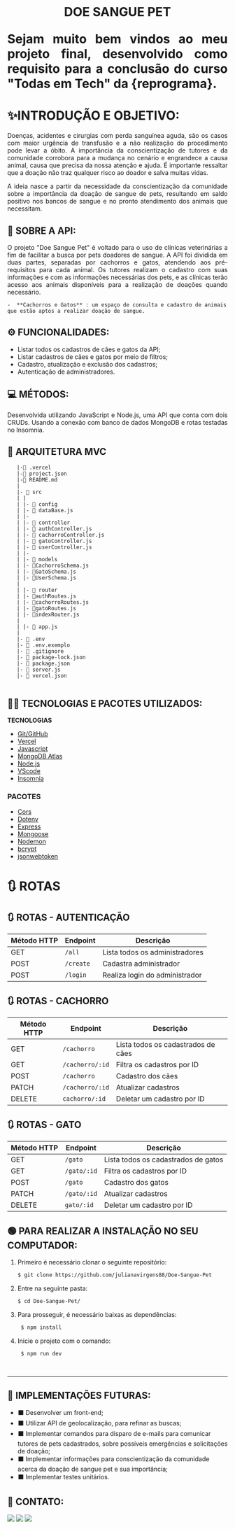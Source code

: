 <h1 align="center">
    <br>
    <p align="center">DOE SANGUE PET<p>
</h1.>


<p align="justify"> Sejam muito bem vindos ao meu projeto final, desenvolvido como requisito para a conclusão do curso "Todas em Tech" da {reprograma}.


#  ✨INTRODUÇÃO E OBJETIVO:

<p align="justify">
Doenças, acidentes e cirurgias com perda sanguínea aguda, são os casos com maior urgência de transfusão e a não realização do procedimento pode levar a óbito. A importância da conscientização de tutores e da comunidade corrobora para a mudança no cenário e engrandece a causa animal, causa que precisa da nossa atenção e ajuda. É importante ressaltar que a doação não traz qualquer risco ao doador e salva muitas vidas.



<p align="justify">
A ideia nasce a partir da necessidade da conscientização da comunidade sobre a importância da doação de sangue de pets, resultando em saldo positivo nos bancos de sangue e no pronto atendimento dos animais que necessitam. 

  
##  🔎 SOBRE A API:

    
<p align="justify">
O projeto "Doe Sangue Pet" é voltado para o uso de clínicas veterinárias a fim de facilitar a busca por pets doadores de sangue. A API foi dividida em duas partes, separadas por cachorros e gatos, atendendo aos pré-requisitos para cada animal. Os tutores realizam o cadastro com suas informações e com as informações necessárias dos pets, e as clínicas terão acesso aos animais disponíveis para a realização de doações quando necessário. 

    -  **Cachorros e Gatos** : um espaço de consulta e cadastro de animais que estão aptos a realizar doação de sangue.

    
##  ⚙️ FUNCIONALIDADES:

    
- Listar todos os cadastros de cães e gatos da API;
- Listar cadastros de cães e gatos por meio de filtros;
- Cadastro, atualização e exclusão dos cadastros;
- Autenticação de administradores.

##  💻 MÉTODOS:

<p align="justify">
Desenvolvida utilizando JavaScript e Node.js, uma API que conta com dois CRUDs. Usando a conexão com banco de dados MongoDB e rotas testadas no Insomnia.

    
##  📂 ARQUITETURA MVC
```
   |-📑 .vercel
   |-📑 project.json
   |-📑 README.md
   |
   |- 📁 src
   | |
   | |- 📁 config
   | |- 📑 dataBase.js
   | |-
   | |- 📁 controller
   | |- 📑 authController.js 
   | |- 📑 cachorroController.js
   | |- 📑 gatoController.js
   | |- 📑 userController.js
   | |- 
   | |- 📁 models
   | |- 📑CachorroSchema.js
   | |- 📑GatoSchema.js
   | |- 📑UserSchema.js
   |
   | |- 📁 router
   | |- 📑authRoutes.js
   | |- 📑cachorroRoutes.js
   | |- 📑gatoRoutes.js
   | |- 📑indexRouter.js
   |
   | |- 📑 app.js
   |
   |- 📑 .env
   |- 📑 .env.exemplo
   |- 📑 .gitignore
   |- 📑 package-lock.json
   |- 📑 package.json
   |- 📑 server.js
   |- 📑 vercel.json 
     
```

##  👨‍💻 TECNOLOGIAS E PACOTES UTILIZADOS:


**TECNOLOGIAS**

- [ Git/GitHub ](https://github.com/)
- [ Vercel ](https://vercel.com/)
- [ Javascript ](https://www.javascript.com/)
- [ MongoDB Atlas ](https://www.mongodb.com/cloud/atlas)
- [ Node.js ](https://nodejs.org/en/)
- [ VScode ](https://code.visualstudio.com/) 
- [ Insomnia ](https://insomnia.rest/download)

### PACOTES

- [Cors](https://www.npmjs.com/package/cors)
- [Dotenv](https://www.npmjs.com/package/dotenv)
- [Express](https://expressjs.com/pt-br/)
- [Mongoose](https://mongoosejs.com/)
- [Nodemon](https://www.npmjs.com/package/nodemon)
- [bcrypt](https://www.npmjs.com/package/bcrypt)   
- [jsonwebtoken](https://www.npmjs.com/package/jsonwebtoken)  

    
# 🔃 ROTAS
    
## 🔃 ROTAS - AUTENTICAÇÃO
 
| Método HTTP  | Endpoint              | Descrição                                  |
| ------------ | --------------------- | ------------------------------------------ |
| GET          | `/all`         | Lista todos os administradores             |
| POST        | `/create`         | Cadastra administrador              |
| POST         | `/login`         | Realiza login do administrador          |
 

## 🔃 ROTAS - CACHORRO

| Método HTTP  | Endpoint              | Descrição                                  |
| ------------ | --------------------- | ------------------------------------------ |
| GET          | `/cachorro`         | Lista todos os cadastrados de cães             |
| GET          | `/cachorro/:id`     | Filtra os cadastros por ID   |
| POST        | `/cachorro`         | Cadastro dos cães               |
| PATCH          | `/cachorro/:id`         | Atualizar cadastros           |
| DELETE          | `cachorro/:id`     | Deletar um cadastro por ID  |


## 🔃 ROTAS - GATO

| Método HTTP  | Endpoint              | Descrição                                  |
| ------------ | --------------------- | ------------------------------------------ |
| GET          | `/gato`         | Lista todos os cadastrados de gatos             |
| GET          | `/gato/:id`     | Filtra os cadastros por ID   |
| POST        | `/gato`         | Cadastro dos gatos               |
| PATCH          | `/gato/:id`         | Atualizar cadastros           |
| DELETE          | `gato/:id`     | Deletar um cadastro por ID  |
       

## 🟢 PARA REALIZAR A INSTALAÇÃO NO SEU COMPUTADOR:


1. Primeiro é necessário clonar o seguinte repositório:

    ```bash
    $ git clone https://github.com/julianavirgens88/Doe-Sangue-Pet
     ```

2. Entre na seguinte pasta: 

    ```bash
    $ cd Doe-Sangue-Pet/
    ```
    
3. Para prosseguir, é necessário baixas as dependências: 

   ```bash
    $ npm install
    ```
4. Inicie o projeto com o comando: 

   ```bash
    $ npm run dev
    ```   

<br>

---

## 🚀 IMPLEMENTAÇÕES FUTURAS:

* ⬛ Desenvolver um front-end;
* ⬛ Utilizar API de geolocalização, para refinar as buscas;
* ⬛ Implementar comandos para disparo de e-mails para comunicar tutores de pets cadastrados, sobre possíveis emergências e solicitações de doação;
* ⬛ Implementar informações para conscientização da comunidade acerca da doação de sangue pet e sua importância;
* ⬛ Implementar testes unitários.
    
## 🌈 CONTATO:

<div>
<a href="https://www.instagram.com/eujulianavirgens" target="_blank"><img src="https://img.shields.io/badge/-Instagram-%23E4405F?style=for-the-badge&logo=instagram&logoColor=white" target="_blank"></a>
<a href = "mailto:julianalvirgens@gmail.com"><img src="https://img.shields.io/badge/Gmail-D14836?style=for-the-badge&logo=gmail&logoColor=white" target="_blank"></a>
<a href="https://www.linkedin.com/in/julianalvirgens/" target="_blank"><img src="https://img.shields.io/badge/-LinkedIn-%230077B5?style=for-the-badge&logo=linkedin&logoColor=white" target="_blank"></a>   
</div>

